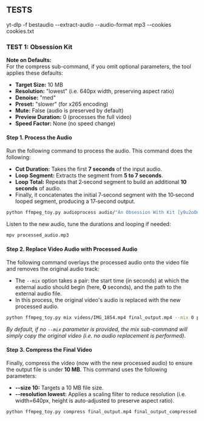 ## TESTS

yt-dlp -f bestaudio --extract-audio --audio-format mp3 --cookies cookies.txt <URL>

### TEST 1: Obsession Kit

**Note on Defaults:**  
For the compress sub-command, if you omit optional parameters, the tool applies these defaults:

- **Target Size:** 10 MB
- **Resolution:** "lowest" (i.e. 640px width, preserving aspect ratio)
- **Denoise:** "med"
- **Preset:** "slower" (for x265 encoding)
- **Mute:** False (audio is preserved by default)
- **Preview Duration:** 0 (processes the full video)
- **Speed Factor:** None (no speed change)

#### Step 1. Process the Audio

Run the following command to process the audio. This command does the following:

- **Cut Duration:** Takes the first **7 seconds** of the input audio.
- **Loop Segment:** Extracts the segment from **5 to 7 seconds**.
- **Loop Total:** Repeats that 2‑second segment to build an additional **10 seconds** of audio.
- Finally, it concatenates the initial 7‑second segment with the 10‑second looped segment, producing a 17‑second output.

```bash
python ffmpeg_toy.py audioprocess audio/"An Obsession With Kit [y9u2oOnLYek].mp3" processed_audio.mp3 --cut-duration 7 --loop-start 5 --loop-end 7 --loop-total 10
```

Listen to the new audio, tune the durations and looping if needed:

```bash
mpv processed_audio.mp3
```

#### Step 2. Replace Video Audio with Processed Audio

The following command overlays the processed audio onto the video file and removes the original audio track:

- The `--mix` option takes a pair: the start time (in seconds) at which the external audio should begin (here, **0**
  seconds), and the path to the external audio file.
- In this process, the original video's audio is replaced with the new processed audio.

```bash
python ffmpeg_toy.py mix videos/IMG_1854.mp4 final_output.mp4 --mix 0 processed_audio.mp3
```

*By default, if no `--mix` parameter is provided, the mix sub-command will simply copy the original video (i.e. no audio
replacement is performed).*

#### Step 3. Compress the Final Video

Finally, compress the video (now with the new processed audio) to ensure the output file is under **10 MB**. This
command uses the following parameters:

- **--size 10:** Targets a 10 MB file size.
- **--resolution lowest:** Applies a scaling filter to reduce resolution (i.e. width=640px, height is auto-adjusted to
  preserve aspect ratio).

```bash
python ffmpeg_toy.py compress final_output.mp4 final_output_compressed.mp4 --size 10 --resolution lowest
```
